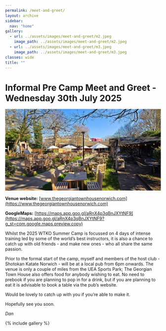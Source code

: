 ```yaml
---
permalink: /meet-and-greet/
layout: archive
sidebar:
  nav: "home"
gallery:
  - url: ../assets/images/meet-and-greet/m2.jpeg
    image_path: ../assets/images/meet-and-greet/m2.jpeg
  - url: ../assets/images/meet-and-greet/m3.jpeg
    image_path: ../assets/images/meet-and-greet/m3.jpeg
classes: wide
title: ""
---
```

# Informal Pre Camp Meet and Greet - Wednesday 30th July 2025

![The Georgian Townhouse Norwich](../assets/images/meet-and-greet/m1.jpeg "The Georgian Townhouse Norwich")

**Venue website:** [www.thegeorgiantownhousenorwich.com](https://www.thegeorgiantownhousenorwich.com)

**GoogleMaps:** [https://maps.app.goo.gl/aRnX4p3qBnJXYtNF9](https://maps.app.goo.gl/aRnX4p3qBnJXYtNF9?g_st=com.google.maps.preview.copy)

Whilst the 2025 WTKO Summer Camp is focussed on 4 days of intense training led by some of the world’s best instructors, it is also a chance to catch up with old friends - and make new ones - who all share the same passion.

Prior to the formal start of the camp, myself and members of the host club - Shotokan Katate Norwich - will be at a local pub from 6pm onwards. The venue is only a couple of miles from the UEA Sports Park; The Georgian Town House also offers food for anybody wishing to eat. 
No need to prebook if you are planning to pop in for a drink, but if you are planning to eat it is advisable to book a table via the pub’s website. 

Would be lovely to catch up with you if you’re able to make it. 

Hopefully see you soon. 

*Dan*

{% include gallery %}

